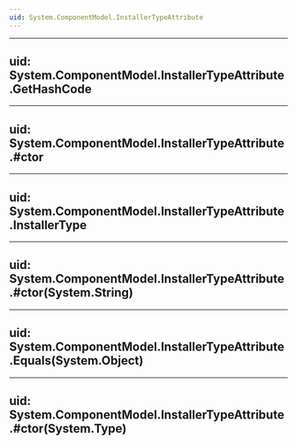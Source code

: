 ```yaml
---
uid: System.ComponentModel.InstallerTypeAttribute
---
```


---
uid: System.ComponentModel.InstallerTypeAttribute.GetHashCode
---

---
uid: System.ComponentModel.InstallerTypeAttribute.#ctor
---

---
uid: System.ComponentModel.InstallerTypeAttribute.InstallerType
---

---
uid: System.ComponentModel.InstallerTypeAttribute.#ctor(System.String)
---

---
uid: System.ComponentModel.InstallerTypeAttribute.Equals(System.Object)
---

---
uid: System.ComponentModel.InstallerTypeAttribute.#ctor(System.Type)
---
